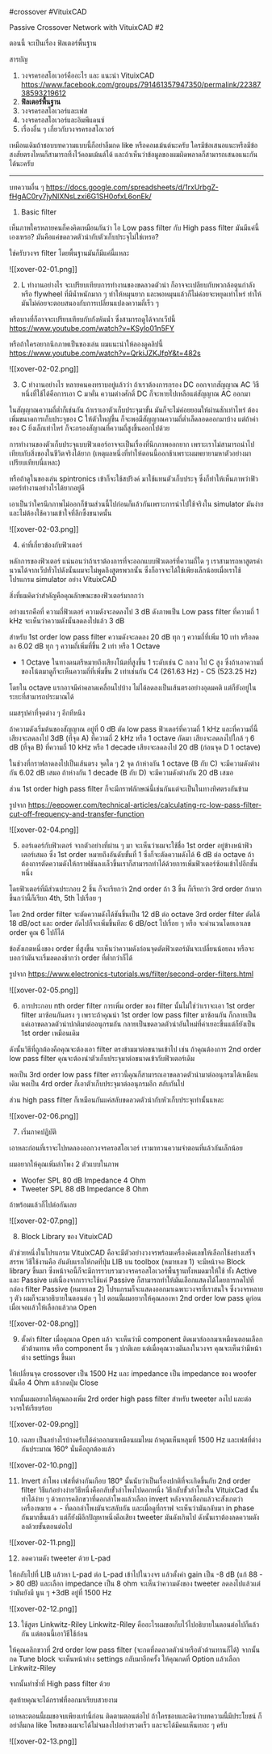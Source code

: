 #crossover #VituixCAD 

Passive Crossover Network with VituixCAD #2

ตอนนี้ จะเป็นเรื่อง ฟิลเตอร์พื้นฐาน

สารบัญ
1.  วงจรครอสโอเวอร์คืออะไร และ แนะนำ VituixCAD
	https://www.facebook.com/groups/791461357947350/permalink/2238738593219612
2. **ฟิลเตอร์พื้นฐาน**
3. วงจรครอสโอเวอร์และเฟส
4. วงจรครอสโอเวอร์และอิมพีแดนซ์
5. เรื่องอื่น ๆ เกี่ยวกับวงจรครอสโอเวอร์

เหมือนเดิมถ้าชอบบทความแบบนี้ก็อย่าลืมกด like หรือคอมเม้นต์นะครับ
ใครมีข้อเสนอแนะหรือมีข้อสงสัยตรงไหนก็สามารถทิ้งไว้คอมเม้นต์ได้
และถ้าเห็นว่าข้อมูลของผมผิดพลาดก็สามารถเสนอแนะกันได้นะครับ

-----
บทความอื่น ๆ
https://docs.google.com/spreadsheets/d/1rxUrbgZ-fHgAC0ry7jyNlXNsLzxi6G1SH0ofxL6onEk/

1. Basic filter

เห็นภาพใครหลายคนก็คงคิดเหมือนกันว่า ไอ Low pass filter กับ High pass filter มันมีแค่นี้เองเหรอ? มันคือแค่ขดลวดตัวนำกับตัวเก็บประจุไม่ใช่เหรอ? 

ใช่ครับวงจร filter โดยพื้นฐานมันก็มีแค่นี้แหละ

![[xover-02-01.png]]

2. L ทำงานอย่างไร
จะเปรียบเทียบการทำงานของขดลวดตัวนำ ก็อาจจะเปลียบกับพวกล้อตุนกำลัง หรือ flywheel ที่มีน้ำหนักมาก ๆ ทำให้หมุนยาก และพอหมุนแล้วก็ไม่ค่อยจะหยุดเท่าไหร่ ทำให้มันไม่ค่อยจะตอบสนองกับการเปลี่ยนแปลงความถี่เร็ว ๆ

หรือบางที่ก็อาจจะเปรียบเทียบกับกังหันน้ำ ซึ่งสามารถดูได้จากเว็ปนี้
https://www.youtube.com/watch?v=KSylo01n5FY

หรือถ้าใครอยากนึกภาพเป็นของเล่น ผมแนะนำให้ลองดูคลิปนี้
https://www.youtube.com/watch?v=QrkiJZKJfpY&t=482s

![[xover-02-02.png]]

3. C ทำงานอย่างไร
หลายคนคงทราบอยู่แล้วว่า ถ้าเราต้องการกรอง DC ออกจากสัญญาณ AC วิธีหนึ่งที่ใช้ได้คือการเอา C มาคั่น ความต่างศักดิ์ DC ก็จะหายไปเหลือแต่สัญญาณ AC ออกมา 

ในสัญญาณความถี่ต่ำก็เช่นกัน ถ้าเราเอาตัวเก็บประจุมาขั้น มันก็จะไม่ค่อยยอมให้ผ่านสักเท่าไหร่ ต้องเพิ่มขนาดการเก็บประจุของ C ให้ตัวใหญ่ขึ้น ก็จะพอมีสัญญาณความถี่ต่ำเล็ดลอดออกมาบ้าง แต่ถ้าค่าของ C ยิ่งเล็กเท่าไหร่ ก็จะกรองสัญาณที่ความถี่สูงขึ้นออกไปด้วย

การทำงานของตัวเก็บประจุแบบฟิวเตอร์อาจจะเป็นเรื่องที่นึกภาพออกยาก เพราะเราไม่สามารถนำไปเทียบกับสิ่งของในชีวิตจริงได้ยาก (เหตุผลหนึ่งที่ทำให้ตอนนี้ออกช้าเพราะผมพยายามหาตัวอย่างมาเปรียบเทียบนี่แหละ)

หรือถ้าดูในของเล่น spintronics เข้าก็จะใช้สปริงค์ มาใช้แทนตัวเก็บประจุ ซึ่งก็ทำให้เห็นภาพว่าฟิวเตอร์ทำงานอย่างไรได้ยากอยู่ดี

เอาเป็นว่าใครนึกภาพไม่ออกก็ข้ามส่วนนี้ไปก่อนก็แล้วกันเพราะการนำไปใช้จริงใน simulator มันง่ายและไม่ต้องใช้ความเข้าใจที่ลึกซึ้งขนาดนั้น

![[xover-02-03.png]]

4.  ค่าที่เกี่ยวข้องกับฟิวเตอร์

หลักการของฟิวเตอร์ แน่นอนว่าถ้าเราต้องการที่จะออกแบบฟิวเตอร์ที่ความถี่ใด ๆ เราสามารถหาสูตรคำนวนได้จากเว็ปทั่วไปดังนั้นผมจะไม่พูดถึงสูตรพวกนั้น ซึ่งก็อาจจะได้ใช้เพียงเล็กน้อยเมื่อเราใช้โปรแกรม simulator อย่าง VituixCAD

สิ่งที่ผมคิดว่าสำคัญคือคุณลักษณะของฟิวเตอร์มากกว่า

อย่างแรกคือที่ ความถี่ฟิวเตอร์ ความดังจะลดลงไป 3 dB
ดังภาพเป็น Low pass filter ที่ความถี่ 1 kHz จะเห็นว่าความดังนั้นลดลงไปแล้ว 3 dB

สำหรับ 1st order low pass filter ความดังจะลดลง 20 dB ทุก ๆ ความถี่ที่เพิ่ม 10 เท่า
หรือลดลง 6.02 dB ทุก ๆ ความถี่เพิ่มที่ขึ้น 2 เท่า หรือ 1 Octave

* 1 Octave ในทางดนตรีหมายถึงเสียงโน้ตที่สูงขึ้น 1 ระดับเช่น C กลาง ไป C สูง ซึ่งถ้าเอาความถี่ของโน้ตมาดูก็จะเห็นความถี่ที่เพิ่มขึ้น 2 เท่าเช่นกัน 
C4 (261.63 Hz) - C5 (523.25 Hz)

โดยใน octave แรกอาจมีค่าคลาดเคลื่อนไปบ้าง ไม่ได้ลดลงเป็นเส้นตรงอย่างอุดมคติ แต่ก็ยังอยู่ในระยะที่สามารถประมาณได้

ผมสรุปค่าที่จุดต่าง ๆ อีกทีหนึง

ถ้าความดังเริ่มต้นของสัญญาณ อยู่ที่ 0 dB
ตัด low pass ฟิวเตอร์ที่ความถี่ 1 kHz และที่ความถี่นี้เสียงจะลดลงไป 3dB (ที่จุด A)
ที่ความถี่ 2 kHz หรือ 1 octave ถัดมา เสียงจะลดลงไปใกล้ ๆ 6 dB (ที่จุด B)
ที่ความถี่ 10 kHz หรือ 1 decade เสียงจะลดลงไป 20 dB (ก่อนจุด D 1 octave)

ในช่วงที่กราฟลาดลงไปเป็นเส้นตรง จุดใด ๆ 2 จุด
ถ้าห่างกัน 1 octave (B กับ C) จะมีความดังต่างกัน 6.02 dB เสมอ
ถ้าห่างกัน 1 decade (B กับ D) จะมีความดังต่างกัน 20 dB เสมอ

ส่วน 1st order high pass filter ก็จะมีกราฟลักษณ์นี้เช่นกันแต่จะเป็นในทางทิศตรงกันข้าม


รูปจาก https://eepower.com/technical-articles/calculating-rc-low-pass-filter-cut-off-frequency-and-transfer-function

![[xover-02-04.png]]

5. ออร์เดอร์กับฟิวเตอร์
จากตัวอย่างที่ผ่าน ๆ มา จะเห็นว่าผมจะใช้ชื่อ 1st order อยู่ข้างหน้าฟิวเตอร์เสมอ ซึ่ง 1st order หมายถึงอันดับขั้นที่ 1 ซึ่งก็จะตัดความดังได้ 6 dB ต่อ octave ถ้าต้องการตัดความดังให้กราฟชันลงเล็วขึ้นเราก็สามารถทำได้ด้วยการเพิ่มฟิวเตอร์ซ้อนเข้าไปอีกชั้นหนึ่ง 

โดยฟิวเตอร์ที่มีส่วนประกอบ 2 ชิ้น ก็จะเรียกว่า 2nd order 
ถ้า 3 ชิ้น ก็เรียกว่า 3rd order ถ้ามากขึ้นกว่านี้ก็เรียก 4th, 5th ไปเรื่อย ๆ

โดย 2nd order filter จะตัดความดังได้ชันขึ้นเป็น 12 dB ต่อ octave
3rd order filter ตัดได้ 18 dB/oct
และ order ถัดไปก็จะเพิ่มขึ้นทีละ 6 dB/oct ไปเรื่อย ๆ 
หรือ จะคำนวนโดยเอาเลข order คูณ 6 ไปก็ได้

ข้อสังเกตหนึ่งของ order ที่สูงขึ้น จะเห็นว่าความดังก่อนจุดตัดฟิวเตอร์มันจะเปลี่ยนน้อยลง
หรือจะบอกว่ามันจะเริ่มลดลงช้ากว่า order ที่ต่ำกว่าก็ได้

รูปจาก https://www.electronics-tutorials.ws/filter/second-order-filters.html

![[xover-02-05.png]]

6. การประกอบ nth order filter
การเพิ่ม order ของ filter นั้นไม่ใช่ว่าเราจะเอา 1st order filter มาซ้อนกันตรง ๆ เพราะถ้าคุณนำ 1st order low pass filter มาซ้อนกัน ก็กลายเป็นแค่เอาขดลวดตัวนำปกติมาต่ออนุกรมกัน กลายเป็นขดลวดตัวนำอันใหม่ที่ค่าเยอะขึ้นแต่ก็ยังเป็น 1st order เหมือนเดิม

ดังนั้นวิธีที่ถูกต้องคือคุณจะต้องเอา filter ตรงข้ามมาต่อขนานเข้าไป เช่น ถ้าคุณต้องการ 2nd order low pass filter คุณจะต้องนำตัวเก็บประจุมาต่อขนาดเข้ากับฟิวเตอร์เดิม 

พอเป็น 3rd order low pass filter คราวนี้คุณก็สามารถเอาขดลวดตัวนำมาต่ออนุกรมได้เหมือนเดิม พอเป็น 4rd order ก็เอาตัวเก็บประจุมาต่ออนุกรมอีก สลับกันไป

ส่วน high pass filter ก็เหมือนกันแค่สลับขดลวดตัวนำกับหัวเก็บประจุเท่านั้นแหละ

![[xover-02-06.png]]

7. เริ่มภาคปฏิบัติ

เอาหละก่อนที่เราจะไปทดลองออกวงจรครอสโอเวอร์ เรามาทวนความจำตอนที่แล้วกันเล็กน้อย

ผมอยากให้คุณเพิ่มลำโพง 2 ตัวแบบในภาพ

- Woofer SPL 80 dB Impedance 4 Ohm
- Tweeter SPL 88 dB Impedance 8 Ohm

ถ้าพร้อมแล้วก็ไปต่อกันเลย

![[xover-02-07.png]]

8. Block Library ของ VituixCAD

ตัวช่วยหนึ่งในโปรแกรม VituixCAD คือจะมีตัวอย่างวงจรพร้อมเครื่องคิดเลขให้เลือกใช้อย่างเสร็จสรรพ วิธีใช้งานคือ อันดับแรกให้กดที่ปุ่ม LIB บน toolbox (หมายเลข 1)
จะมีหน้าจอ Block library ขึ้นมา ซึ่งหน้าจอนี้ก็จะมีการรวบรวมวงจรครอสโอเวอร์พื้นฐานทั้งหมดมาให้ใช้ ทั้ง Active และ Passive แต่เนื่องจากเราจะใช้แค่ Passive ก็สามารถทำให้มันเลือกแสดงได้โดยการกดไปที่กล่อง filter Passive (หมายเลข 2) โปรแกรมก็จะแสดงออกมาเฉพาะวงจรที่เราสนใจ ซึ่งวงจรหลาย ๆ ตัว ผมก็จะมาอธิบายในตอนต่อ ๆ ไป ตอนนี้ผมอยากให้คุณลองหา 2nd order low pass ดูก่อน เมื่อเจอแล้วให้เลือกแล้วกด Open

![[xover-02-08.png]]

9. ตั้งค่า filter 
เมื่อคุณกด Open แล้ว จะเห็นว่ามี component ติดเมาส์ออกมาเหมือนตอนเลือก ตัวต้านทาน หรือ component อื่น ๆ ปกติเลย แต่เมื่อคุณวางมันลงในวงจร คุณจะเห็นว่ามีหน้าต่าง settings ขึ้นมา

ให้เปลี่ยนจุด crossover เป็น 1500 Hz และ impedance เป็น impedance ของ woofer นั่นคือ 4 Ohm แล้วกดปุ่ม Close

จากนั้นผมอยากให้คุณลองเพิ่ม 2rd order high pass filter สำหรับ tweeter ลงไป และต่อวงจรให้เรียบร้อย

![[xover-02-09.png]]

10.  เฉลย
เป็นอย่างไรบ้างครับได้ค่าออกมาเหมือนผมไหม ถ้าคุณเห็นหลุมที่ 1500 Hz และเฟสที่ต่างกันประมาณ 160° นั่นคือถูกต้องแล้ว

![[xover-02-10.png]]

11. Invert ลำโพง
เฟสที่ต่างกันเกือบ 180° นั้นนับว่าเป็นเรื่องปกติที่จะเกิดขึ้นกับ 2nd order filter วิธีแก้อย่างง่ายวิธีหนึ่งคือกลับขั้วลำโพงไปดอกหนึ่ง วิธีกลับขั้วลำโพงใน VituixCad นั้นทำได้ง่าย ๆ ด้วยการคลิกขวาที่ดอกลำโพงแล้วเลือก invert หลังจากเลือกแล้วจะสังเกตว่าเครื่องหมาย + - ที่ดอกลำโพงมันจะสลับกัน และเมื่อดูที่กราฟ จะเห็นว่ามันกลับมา in phase กันมากขึ้นแล้ว แต่ก็ยังมีอีกปัญหาหนึ่งคือเสียง tweeter มันดังเกินไป ดังนั้นเราต้องลดความดังลงด้วยขั้นตอนต่อไป  

![[xover-02-11.png]]

12. ลดความดัง tweeter ด้วย L-pad

ให้กลับไปที่ LIB แล้วหา L-pad ต่อ L-pad เข้าไปในวงจร แล้วตั้งค่า gain เป็น -8 dB (แก้ 88 -> 80 dB) และเลือก impedance เป็น 8 ohm จะเห็นว่าความดังของ tweeter ลดลงไปแล้วแต่ว่ามันยังมี นูน ๆ +3dB อยู่ที่ 1500 Hz

![[xover-02-12.png]]

13. ใช้สูตร Linkwitz-Riley
Linkwitz-Riley คืออะไรผมขอเก็บไว้ไปอธิบายในตอนต่อไปก็แล้วกัน แต่ตอนนี้เอาวิธีใช้ก่อน

ให้คุณคลิกขวาที่ 2rd order low pass filter (จะกดที่ลดลวดตัวนำหรือตัวต้านทานก็ได้) จากนั้นกด Tune block จะเห็นหน้าต่าง settings กลับมาอีกครั้ง ให้คุณกดที่ Option แล้วเลือก Linkwitz-Riley 

จากนั้นทำซ้ำที่ High pass filter ด้วย

สุดท้ายคุณจะได้กราฟที่ออกมาเรียบสวยงาม

เอาหละตอนนี้ผมขอจบเพียงเท่านี้ก่อน ติดตามตอนต่อไป
ถ้าใครชอบและคิดว่าบทความนี้มีประโยชน์
ก็อย่าลืมกด like โพสของผมจะได้ไม่จมลงไปอย่างรวดเร็ว 
และจะได้มีคนเห็นเยอะ ๆ ครับ

![[xover-02-13.png]]
